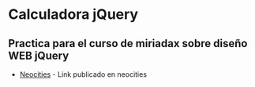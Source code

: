 # Calculadora jQuery
## Practica para el curso de miriadax sobre diseño WEB jQuery

* [Neocities](https://yawzyag.neocities.org/boostrap%20calculadora/index.html) - Link publicado en neocities